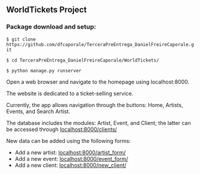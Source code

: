 ## WorldTickets Project

### Package download and setup:

`$ git clone https://github.com/dfcaporale/TerceraPreEntrega_DanielFreireCaporale.git`

`$ cd TerceraPreEntrega_DanielFreireCaporale/WorldTickets/`

`$ python manage.py runserver`

Open a web browser and navigate to the homepage using localhost:8000.

The website is dedicated to a ticket-selling service.

Currently, the app allows navigation through the buttons: Home, Artists, Events, and Search Artist.

The database includes the modules: Artist, Event, and Client; the latter can be accessed through [localhost:8000/clients/](http://localhost:8000/clients/)

New data can be added using the following forms:
- Add a new artist: [localhost:8000/artist_form/](http://localhost:8000/artist_form/)
- Add a new event: [localhost:8000/event_form/](http://localhost:8000/event_form/)
- Add a new client: [localhost:8000/new_client/](http://localhost:8000/new_client/)
